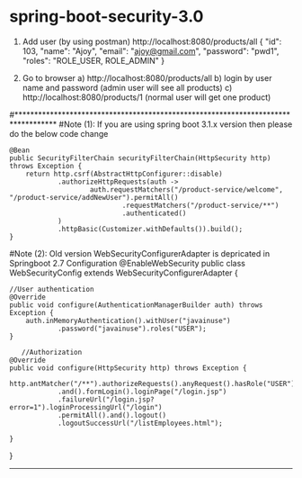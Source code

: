 # spring-boot-security-3.0
1. Add user (by using postman)
http://localhost:8080/products/all
{
  "id": 103,
  "name": "Ajoy",
  "email": "ajoy@gmail.com",
  "password": "pwd1",
  "roles": "ROLE_USER, ROLE_ADMIN"
}

2. Go to browser 
a) http://localhost:8080/products/all
b) login by user name and password (admin user will see all products)
c) http://localhost:8080/products/1 (normal user will get one product)


#**********************************************************************************
#Note (1): If you are using spring boot 3.1.x version then please do the below code change

    @Bean
    public SecurityFilterChain securityFilterChain(HttpSecurity http) throws Exception {
        return http.csrf(AbstractHttpConfigurer::disable)
                .authorizeHttpRequests(auth ->
                        auth.requestMatchers("/product-service/welcome", "/product-service/addNewUser").permitAll()
                                .requestMatchers("/product-service/**")
                                .authenticated()
                )
                .httpBasic(Customizer.withDefaults()).build();
    }


#Note (2): Old version WebSecurityConfigurerAdapter is depricated in Springboot 2.7
Configuration
@EnableWebSecurity
public class WebSecurityConfig extends WebSecurityConfigurerAdapter {

	//User authentication
	@Override
	public void configure(AuthenticationManagerBuilder auth) throws Exception {
		auth.inMemoryAuthentication().withUser("javainuse")
				.password("javainuse").roles("USER");
	}
	
       //Authorization
	@Override
	public void configure(HttpSecurity http) throws Exception {
		http.antMatcher("/**").authorizeRequests().anyRequest().hasRole("USER")
				.and().formLogin().loginPage("/login.jsp")
				.failureUrl("/login.jsp?error=1").loginProcessingUrl("/login")
				.permitAll().and().logout()
				.logoutSuccessUrl("/listEmployees.html");

	}

}
****************************************************************************************